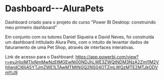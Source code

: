 # Dashboard---AluraPets
Dashboard criado para o projeto do curso "Power BI Desktop: construindo meu primeiro dashboard"

Em conjunto com os tutores Daniel Siqueira e David Neves, foi construída um dashboard intitulado Alura Pets, com o intuito de levantar dados de faturamento de uma Pet Shop,
através de interfaces interativas.

Link de acesso para o Dashboard: https://app.powerbi.com/view?r=eyJrIjoiMTIxNmMwNzEtMGEwNi00NDJhLWE3ZWQtNDM3NzA2ZmI1M2VhIiwidCI6IjA5YTJmZWE1LTAwMTMtNGQ2NS04OTZmLWQzMTE2MTJkODVmYiJ9

